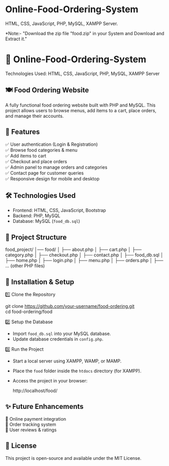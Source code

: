 # Online-Food-Ordering-System
HTML, CSS, JavaScript, PHP, MySQL, XAMPP Server.

*Note:- "Download the zip file "food.zip" in your System and Download and Extract it."

# 🛒 Online-Food-Ordering-System  

Technologies Used: HTML, CSS, JavaScript, PHP, MySQL, XAMPP Server  


## 🍽️ Food Ordering Website  
A fully functional food ordering website built with PHP and MySQL. This project allows users to browse menus, add items to a cart, place orders, and manage their accounts.  

## 📌 Features  
✅ User authentication (Login & Registration)  
✅ Browse food categories & menu  
✅ Add items to cart  
✅ Checkout and place orders  
✅ Admin panel to manage orders and categories  
✅ Contact page for customer queries  
✅ Responsive design for mobile and desktop  


## 🛠️ Technologies Used  
- Frontend: HTML, CSS, JavaScript, Bootstrap  
- Backend: PHP, MySQL  
- Database: MySQL (`food_db.sql`)  

## 📂 Project Structure  

food_project/
│── food/
│   ├── about.php
│   ├── cart.php
│   ├── category.php
│   ├── checkout.php
│   ├── contact.php
│   ├── food_db.sql
│   ├── home.php
│   ├── login.php
│   ├── menu.php
│   ├── orders.php
│   ├── ... (other PHP files)


## 🚀 Installation & Setup  

1️⃣ Clone the Repository  

git clone https://github.com/your-username/food-ordering.git  
cd food-ordering/food

 2️⃣ Setup the Database  
- Import `food_db.sql` into your MySQL database.  
- Update database credentials in `config.php`.  

 3️⃣ Run the Project  
- Start a local server using XAMPP, WAMP, or MAMP.  
- Place the `food` folder inside the `htdocs` directory (for XAMPP).  
- Access the project in your browser:  

  http://localhost/food/

## ✨ Future Enhancements  
🔹 Online payment integration  
🔹 Order tracking system  
🔹 User reviews & ratings  

## 📜 License  
This project is open-source and available under the MIT License.  
